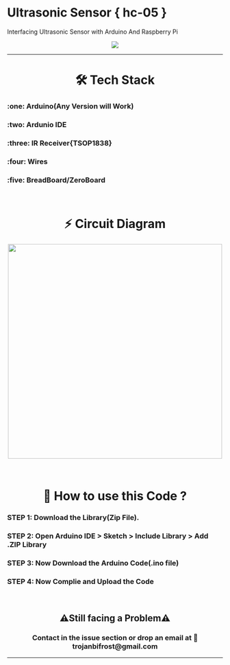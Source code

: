 # Ultrasonic Sensor { hc-05 }
Interfacing Ultrasonic Sensor with Arduino And Raspberry Pi
<p align="center">
 <img  hright=200 src="https://user-images.githubusercontent.com/85047510/125336575-93773100-e36b-11eb-9fc9-098799220a56.jpg">
</p>

<hr>
<h1 align=center>🛠 Tech Stack</h1>
<h3 align=left%>:one: Arduino(Any Version will Work)</h3>
<h3 align=left>:two: Ardunio IDE</h3>
<h3 align=left>:three: IR Receiver{TSOP1838}</h3>
<h3 align=left>:four: Wires</h3>
<h3 align=left>:five: BreadBoard/ZeroBoard</h3>

<br>
<h1 align=center>⚡ Circuit Diagram</h1>
<p align="center">
 <img  height= 500 src="https://user-images.githubusercontent.com/85047510/125340405-100c0e80-e370-11eb-949f-17c2c1f61e6c.png">
</p>
<br>
<h1 align=center>🤔 How to use this Code ? </h1>
<h3 align=left>STEP 1: Download the Library(Zip File).</h3>
<h3 align=left>STEP 2: Open Arduino IDE > Sketch > Include Library > Add .ZIP Library </h3>
<h3 align=left>STEP 3: Now Download the Arduino Code(.ino file)</h3>
<h3 align=left>STEP 4: Now Complie and Upload the Code </h3>

<br>
<h2 align=center>⚠️Still facing a Problem⚠️</h2>
<h3 align=center>Contact in the issue section or drop an email at 📧  trojanbifrost@gmail.com</h3>
<hr>
